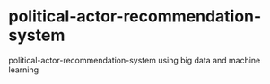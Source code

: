 # political-actor-recommendation-system
political-actor-recommendation-system using big data and machine learning
